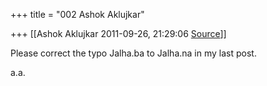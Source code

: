 +++
title = "002 Ashok Aklujkar"

+++
[[Ashok Aklujkar	2011-09-26, 21:29:06 [Source](https://groups.google.com/g/bvparishat/c/HcquM5XmHU4)]]



Please correct the typo Jalha.ba to Jalha.na in my last post.

a.a.  

